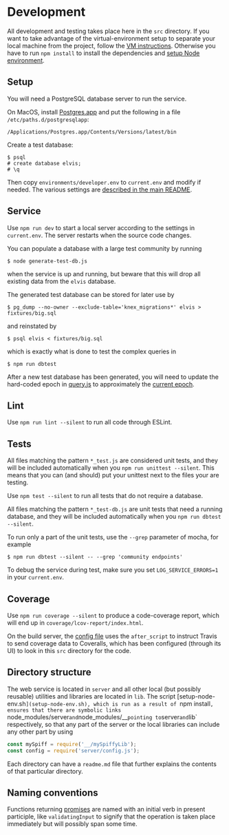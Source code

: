 # Development

All development and testing takes place here in the `src` directory.  If you want to take advantage of the virtual-environment setup to separate your local machine from the project, follow the [VM instructions](../vm.md).  Otherwise you have to run `npm install` to install the dependencies and [setup Node environment](setup-node-env.sh).

## Setup

You will need a PostgreSQL database server to run the service.

On MacOS, install [Postgres.app](http://postgresapp.com/) and put the following in a file `/etc/paths.d/postgresqlapp`:

    /Applications/Postgres.app/Contents/Versions/latest/bin

Create a test database:

    $ psql
    # create database elvis;
    # \q

Then copy `environments/developer.env` to `current.env` and modify if needed.
The various settings are [described in the main README](../README.md).

## Service

Use `npm run dev` to start a local server according to the settings in `current.env`.  The server restarts when the source code changes.

You can populate a database with a large test community by running

    $ node generate-test-db.js

when the service is up and running, but beware that this will drop all existing data from the `elvis` database.

The generated test database can be stored for later use by

    $ pg_dump --no-owner --exclude-table='knex_migrations*' elvis > fixtures/big.sql

and reinstated by

    $ psql elvis < fixtures/big.sql

which is exactly what is done to test the complex queries in

    $ npm run dbtest

After a new test database has been generated, you will need to update the hard-coded epoch in [query.js](server/v1/query.js) to approximately the [current epoch](https://www.epochconverter.com/).

## Lint

Use `npm run lint --silent` to run all code through ESLint.

## Tests

All files matching the pattern `*_test.js` are considered unit tests, and they will be included automatically when you `npm run unittest --silent`.  This means that you can (and should) put your unittest next to the files your are testing.

Use `npm test --silent` to run all tests that do not require a database.

All files matching the pattern `*_test-db.js` are unit tests that need a running database, and they will be included automatically when you `npm run dbtest --silent`.

To run only a part of the unit tests, use the `--grep` parameter of mocha, for example

    $ npm run dbtest --silent -- --grep 'community endpoints'

To debug the service during test, make sure you set `LOG_SERVICE_ERRORS=1` in your `current.env`.

## Coverage

Use `npm run coverage --silent` to produce a code-coverage report, which will end up in `coverage/lcov-report/index.html`.

On the build server, the [config file](../.travis.yml) uses the `after_script` to instruct Travis to send coverage data to Coveralls, which has been configured (through its UI) to look in this `src` directory for the code.

##  Directory structure

The web service is located in `server` and all other local (but possibly reusable) utilities and libraries are located in `lib`.  The script [setup-node-env.sh`](setup-node-env.sh), which is run as a result of `npm install`, ensures that there are symbolic links `node_modules/server` and `node_modules/__` pointing to `server` and `lib` respectively, so that any part of the server or the local libraries can include any other part by using

```javascript
const mySpiff = require('__/mySpiffyLib');
const config = require('server/config.js');
```

Each directory can have a `readme.md` file that further explains the contents of that particular directory.

## Naming conventions

Functions returning [promises](https://developer.mozilla.org/en-US/docs/Web/JavaScript/Reference/Global_Objects/Promise) are named with an initial verb in present participle, like `validatingInput` to signify that the operation is taken place immediately but will possibly span some time.


